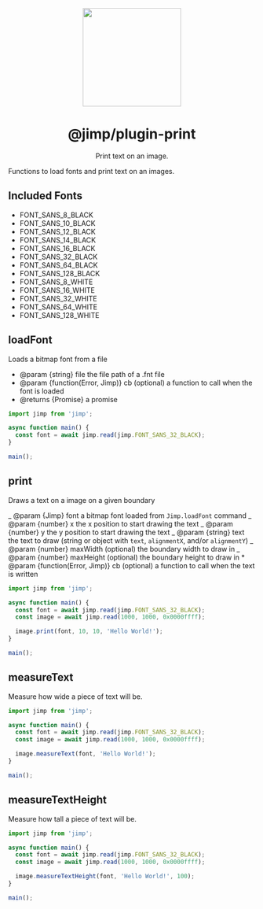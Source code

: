 <div align="center">
  <img width="200" height="200"
    src="https://s3.amazonaws.com/pix.iemoji.com/images/emoji/apple/ios-11/256/crayon.png">
  <h1>@jimp/plugin-print</h1>
  <p>Print text on an image.</p>
</div>

Functions to load fonts and print text on an images.

## Included Fonts

- FONT_SANS_8_BLACK
- FONT_SANS_10_BLACK
- FONT_SANS_12_BLACK
- FONT_SANS_14_BLACK
- FONT_SANS_16_BLACK
- FONT_SANS_32_BLACK
- FONT_SANS_64_BLACK
- FONT_SANS_128_BLACK
- FONT_SANS_8_WHITE
- FONT_SANS_16_WHITE
- FONT_SANS_32_WHITE
- FONT_SANS_64_WHITE
- FONT_SANS_128_WHITE

## loadFont

Loads a bitmap font from a file

- @param {string} file the file path of a .fnt file
- @param {function(Error, Jimp)} cb (optional) a function to call when the font is loaded
- @returns {Promise} a promise

```js
import jimp from 'jimp';

async function main() {
  const font = await jimp.read(jimp.FONT_SANS_32_BLACK);
}

main();
```

## print

Draws a text on a image on a given boundary

_ @param {Jimp} font a bitmap font loaded from `Jimp.loadFont` command
_ @param {number} x the x position to start drawing the text
_ @param {number} y the y position to start drawing the text
_ @param {string} text the text to draw (string or object with `text`, `alignmentX`, and/or `alignmentY`)
_ @param {number} maxWidth (optional) the boundary width to draw in
_ @param {number} maxHeight (optional) the boundary height to draw in \* @param {function(Error, Jimp)} cb (optional) a function to call when the text is written

```js
import jimp from 'jimp';

async function main() {
  const font = await jimp.read(jimp.FONT_SANS_32_BLACK);
  const image = await jimp.read(1000, 1000, 0x0000ffff);

  image.print(font, 10, 10, 'Hello World!');
}

main();
```

## measureText

Measure how wide a piece of text will be.

```js
import jimp from 'jimp';

async function main() {
  const font = await jimp.read(jimp.FONT_SANS_32_BLACK);
  const image = await jimp.read(1000, 1000, 0x0000ffff);

  image.measureText(font, 'Hello World!');
}

main();
```

## measureTextHeight

Measure how tall a piece of text will be.

```js
import jimp from 'jimp';

async function main() {
  const font = await jimp.read(jimp.FONT_SANS_32_BLACK);
  const image = await jimp.read(1000, 1000, 0x0000ffff);

  image.measureTextHeight(font, 'Hello World!', 100);
}

main();
```
